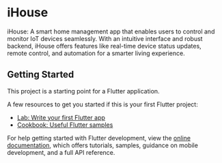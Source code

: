 # iHouse

iHouse: A smart home management app that enables users to control and monitor IoT devices
seamlessly.
With an intuitive interface and robust backend, iHouse offers features like real-time device status
updates, remote control, and automation for a smarter living experience.

## Getting Started

This project is a starting point for a Flutter application.

A few resources to get you started if this is your first Flutter project:

- [Lab: Write your first Flutter app](https://docs.flutter.dev/get-started/codelab)
- [Cookbook: Useful Flutter samples](https://docs.flutter.dev/cookbook)

For help getting started with Flutter development, view the
[online documentation](https://docs.flutter.dev/), which offers tutorials,
samples, guidance on mobile development, and a full API reference.
